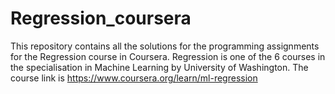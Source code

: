 # Regression_coursera
This repository contains all the solutions for the programming assignments for the Regression course in Coursera.
Regression is one of the 6 courses in the specialisation in Machine Learning by University of Washington.
The course link is https://www.coursera.org/learn/ml-regression
